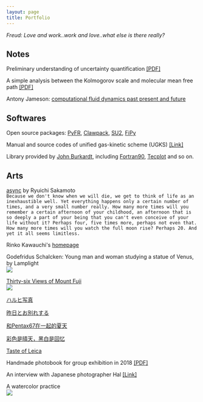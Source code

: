 ```yaml
---
layout: page
title: Portfolio
---
```


*Freud: Love and work..work and love..what else is there really?*

## Notes

Preliminary understanding of uncertainty quantification [[PDF]](../documents//understand-uq.pdf)

A simple analysis between the Kolmogorov scale and molecular mean free path [[PDF]](../documents//kolmogorov-mfp.pdf)

Antony Jameson: [computational fluid dynamics past present and future](../documents//jameson-cfd.pdf)

## Softwares

Open source packages: [PyFR](http://www.pyfr.org), [Clawpack](http://www.clawpack.org), [SU2](https://su2code.github.io), [FiPy](https://www.ctcms.nist.gov/fipy/)

Manual and source codes of unified gas-kinetic scheme (UGKS) [[Link]](https://github.com/vavrines/UGKS)

Library provided by [John Burkardt](http://people.sc.fsu.edu/~jburkardt/), including [Fortran90](http://people.sc.fsu.edu/~jburkardt/f_src/f_src.html), [Tecplot](https://people.sc.fsu.edu/~jburkardt/data/tec/tec.html) and so on.



## Arts

[async](https://open.spotify.com/album/2535QNWIvsIszI8AglJQO4) by Ryuichi Sakamoto  
``Because we don't know when we will die, we get to think of life as an inexhaustible well. Yet everything happens only a certain number of times, and a very small number really. How many more times will you remember a certain afternoon of your childhood, an afternoon that is so deeply a part of your being that you can't even conceive of your life without it? Perhaps four, five times more, perhaps not even that. How many more times will you watch the full moon rise? Perhaps 20. And yet it all seems limitless.``

Rinko Kawauchi's [homepage](http://rinkokawauchi.com/en/)

Godefridus Schalcken: Young man and woman studying a statue of Venus, by Lamplight  
![](https://ws1.sinaimg.cn/large/006tNc79gy1fzgia5bawcj30u011jb29.jpg)

[Thirty-six Views of Mount Fuji](https://en.wikipedia.org/wiki/Thirty-six_Views_of_Mount_Fuji)  
![](https://ws4.sinaimg.cn/large/006tNbRwgy1fynqtyvxh3j317i0u0e21.jpg)

[ハルヒ写真](https://mp.weixin.qq.com/s/xtO2XZOpszmFdopXpdH_yA)

[昨日とお別れする](https://mp.weixin.qq.com/s/aetFmPgmf2VVojxJhPBdEQ)

[和Pentax67在一起的夏天](https://mp.weixin.qq.com/s/d_yCgGFLaHUSTHYQtTzIcg)

[彩色是晴天，黑白是回忆](https://mp.weixin.qq.com/s/VQB9Z0N1Jwq9XT3SwYE6Yw)

[Taste of Leica](https://mp.weixin.qq.com/s/dRqv2GKwANWBogJdmLGmfg)

Handmade photobook for group exhibition in 2018 [[PDF]](../documents//album-2018.pdf)

An interview with Japanese photographer Hal [[Link]](http://www.heyshow.com/mobile-article-detail/?id=36746)

A watercolor practice  
![](https://ws2.sinaimg.cn/large/006tNbRwgy1fyc8oocph0j30u00u04qq.jpg)
